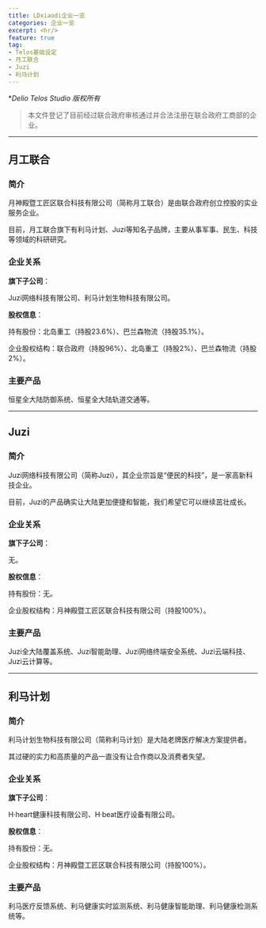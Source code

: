```yaml
---
title: LDxiaodi企业一览
categories: 企业一览
excerpt: <hr/>
feature: true
tag:
- Telos基础设定
- 月工联合
- Juzi
- 利马计划
---
```


**Delio Telos Studio 版权所有*

> 本文件登记了目前经过联合政府审核通过并合法注册在联合政府工商部的企业。

------

## 月工联合

### 简介

月神殿暨工匠区联合科技有限公司（简称月工联合）是由联合政府创立控股的实业服务企业。

目前，月工联合旗下有利马计划、Juzi等知名子品牌，主要从事军事、民生、科技等领域的科研研究。

### 企业关系

**旗下子公司**：

Juzi网络科技有限公司、利马计划生物科技有限公司。

**股权信息**：

持有股份：北岛重工（持股23.6%）、巴兰森物流（持股35.1%）。

企业股权结构：联合政府（持股96%）、北岛重工（持股2%）、巴兰森物流（持股2%）。

### 主要产品

恒星全大陆防御系统、恒星全大陆轨道交通等。

------

## Juzi

### 简介

Juzi网络科技有限公司（简称Juzi），其企业宗旨是“便民的科技”，是一家高新科技企业。

目前，Juzi的产品确实让大陆更加便捷和智能，我们希望它可以继续茁壮成长。

### 企业关系

**旗下子公司**：

无。

**股权信息**：

持有股份：无。

企业股权结构：月神殿暨工匠区联合科技有限公司（持股100%）。

### 主要产品

Juzi全大陆覆盖系统、Juzi智能助理、Juzi网络终端安全系统、Juzi云端科技、Juzi云计算等。

------

## 利马计划

### 简介

利马计划生物科技有限公司（简称利马计划）是大陆老牌医疗解决方案提供者。

其过硬的实力和高质量的产品一直没有让合作商以及消费者失望。

### 企业关系

**旗下子公司**：

H·heart健康科技有限公司、H·beat医疗设备有限公司。

**股权信息**：

持有股份：无。

企业股权结构：月神殿暨工匠区联合科技有限公司（持股100%）。

### 主要产品

利马医疗反馈系统、利马健康实时监测系统、利马健康智能助理、利马健康检测系统等。
